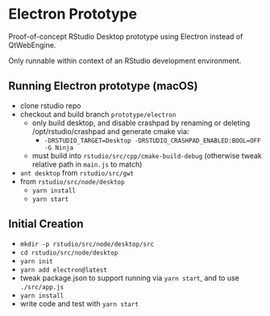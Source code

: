 # Electron Prototype
Proof-of-concept RStudio Desktop prototype using Electron instead of QtWebEngine.

Only runnable within context of an RStudio development environment.

## Running Electron prototype (macOS)
- clone rstudio repo
- checkout and build branch `prototype/electron`
    - only build desktop, and disable crashpad by renaming or deleting /opt/rstudio/crashpad and generate cmake via:
        - `-DRSTUDIO_TARGET=Desktop -DRSTUDIO_CRASHPAD_ENABLED:BOOL=OFF -G Ninja`
    - must build into `rstudio/src/cpp/cmake-build-debug` (otherwise tweak relative path in `main.js` to match)
- `ant desktop` from `rstudio/src/gwt`
- from `rstudio/src/node/desktop`
    - `yarn install`
    - `yarn start`

## Initial Creation
- `mkdir -p rstudio/src/node/desktop/src`
- `cd rstudio/src/node/desktop`
- `yarn init`
- `yarn add electron@latest`
- tweak package.json to support running via `yarn start`, and to use `./src/app.js`
- `yarn install`
- write code and test with `yarn start`
